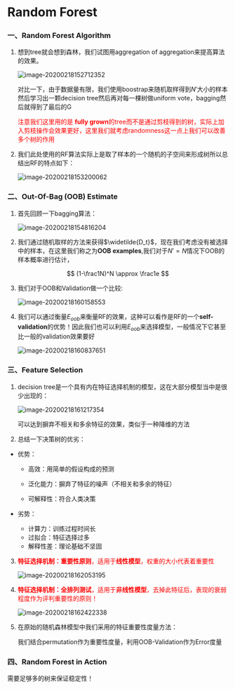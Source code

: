 # Random Forest

### 一、Random Forest Algorithm

1. 想到tree就会想到森林，我们试图用aggregation of aggregation来提高算法的效果。

   ![image-20200218152712352](C:\Users\DELL\AppData\Roaming\Typora\typora-user-images\image-20200218152712352.png)

   对比一下，由于数据量有限，我们使用boostrap来随机取样得到$N'$大小的样本然后学习出一颗decision tree然后再对每一棵树做uniform vote，bagging然后就得到了最后的G

   <font color = red>注意我们这里用的是 **fully grown**的tree而不是通过剪枝得到的树，实际上加入剪枝操作会效果更好，这里我们就考虑randomness这一点上我们可以改善多个树的作用</font>

2. 我们此处使用的RF算法实际上是取了样本的一个随机的子空间来形成树所以总结出RF的特点如下：

   ![image-20200218153200062](C:\Users\DELL\AppData\Roaming\Typora\typora-user-images\image-20200218153200062.png)



### 二、Out-Of-Bag (OOB) Estimate

1. 首先回顾一下bagging算法：

   ![image-20200218154816204](C:\Users\DELL\AppData\Roaming\Typora\typora-user-images\image-20200218154816204.png)



2. 我们通过随机取样的方法来获得$\widetilde{D_t}$，现在我们考虑没有被选择中的样本，在这里我们称之为**OOB examples**,我们对于$N'=N$情况下OOB的样本概率进行估计，

$$
(1-\frac1N)^N \approx  \frac1e
$$

3. 我们对于OOB和Validation做一个比较:

   ![image-20200218160158553](C:\Users\DELL\AppData\Roaming\Typora\typora-user-images\image-20200218160158553.png)

4. 我们可以通过衡量$E_{oob}$来衡量RF的效果，这种可以看作是RF的一个**self-validation**的优势！因此我们也可以利用$E_{oob}$来选择模型，一般情况下它甚至比一般的validation效果要好

   ![image-20200218160837651](C:\Users\DELL\AppData\Roaming\Typora\typora-user-images\image-20200218160837651.png)

### 三、Feature Selection

1. decision tree是一个具有内在特征选择机制的模型，这在大部分模型当中是很少出现的：

   ![image-20200218161217354](C:\Users\DELL\AppData\Roaming\Typora\typora-user-images\image-20200218161217354.png)

   可以达到摒弃不相关和多余特征的效果，类似于一种降维的方法

2. 总结一下决策树的优劣：

- 优势：

  - 高效：用简单的假设构成的预测

  - 泛化能力：摒弃了特征的噪声（不相关和多余的特征）

  - 可解释性：符合人类决策

- 劣势：

  - 计算力：训练过程时间长
  - 过拟合：特征选择过多
  - 解释性差：理论基础不坚固

3. <font color = red>**特征选择机制：重要性原则**，适用于**线性模型**，权重的大小代表着重要性</font>

   ![image-20200218162053195](C:\Users\DELL\AppData\Roaming\Typora\typora-user-images\image-20200218162053195.png)

   

4. <font color = red>**特征选择机制：全排列测试**，适用于**非线性模型**，去掉此特征后，表现的衰弱程度作为评判重要性的原则！</font>

   ![image-20200218162422338](C:\Users\DELL\AppData\Roaming\Typora\typora-user-images\image-20200218162422338.png)

5. 在原始的随机森林模型中我们采用的特征重要性度量方法：

   我们结合permutation作为重要性度量，利用OOB-Validation作为Error度量

### 四、Random Forest in Action

需要足够多的树来保证稳定性！